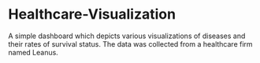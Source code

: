# Healthcare-Visualization
A simple dashboard which depicts various visualizations of diseases and their rates of survival status. The data was collected from a healthcare firm named Leanus.
